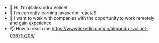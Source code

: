 - 👋 Hi, I’m @alexandru Volinet
- 🌱 I’m currently learning javascript, reactJS
- 💞️ I want to work with companies with the opportunity to work remotely and gain experience
- 📫 How to reach me https://www.linkedin.com/in/alexandru-volinet-03671b208/
